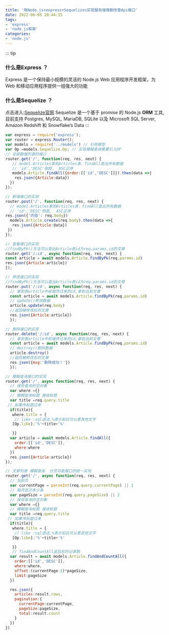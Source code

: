 ```yaml
---
title: '用Node.js+express+Sequelizes实现服务端增删改查Api接口'
date: 2022-06-05 20:44:15
tags:
- 'express'
- 'node.js框架'
categories:
- 'node.js'
---
```


::: tip 
###  什么是Express   ？  
Express 是一个保持最小规模的灵活的 Node.js Web 应用程序开发框架，为 Web 和移动应用程序提供一组强大的功能
###  什么是Sequelize  ？  
点击进入:[Sequelize官网](https://demopark.github.io/sequelize-docs-Zh-CN/)
Sequelize 是一个基于 promise 的 Node.js **ORM** 工具, 目前支持 Postgres, MySQL, MariaDB, SQLite 以及 Microsoft SQL Server, Amazon Redshift 和 Snowflake’s Data
:::
```javascript
var express = require('express');
var router = express.Router();
var models = require('../models') // 引用模型
var Op =models.Sequelize.Op; // 实现模糊查询需要引入OP
// 全部数据列表的接口
router.get('/', function(req, res, next) {
   // model.Articles拿到Articles表，findAll查出所有数据
   // 'id','DESC'倒叙,  ASC正序
   models.Article.findAll({order:[['id','DESC']]}).then(data =>{
    res.json({Article:data})
  })
});
```
```javascript
// 新增接口的实现
router.post('/', function(req, res, next) {
  // model.Articles拿到Articles表，findAll查出所有数据
  // 'id','DESC'倒叙,  ASC正序
res.json({'内容': req.body})
  models.Article.create(req.body).then(data =>{
   res.json({Article:data})
 })
});
```

```javascript
// 查看接口的实现
//findByPk()方法可以查出Article表id为req.params.id的文章
router.get('/:id', async function(req, res, next) {
const article = await models.Article.findByPk(req.params.id)
res.json({Article:article})
});
```

```javascript
// 修改接口的实现
//findByPk()方法可以查出Article表id为req.params.id的文章
router.put('/:id', async function(req, res, next) {
  // 拿到表article中前端传过来的id,拿到当前文章
  const article = await models.Article.findByPk(req.params.id)
  // update()修改数据
  article.update(req.body)
  //返回被修改后的文章
  res.json({Article:article})
  });
```
```javascript
// 删除接口的实现
router.delete('/:id', async function(req, res, next) {
  // 拿到表article中前端传过来的id,拿到当前文章
  const article = await models.Article.findByPk(req.params.id)
  // destroy()删除数据
  article.destroy()
  //返回被修改后的文章
  res.json({msg:'删除成功！'})
  });
```


```javascript
// 模糊查询接口的实现
router.get('/', async function(req, res, next) {
  // 保存查询的空对象
  var where ={}
  // 模糊查询标题 接收标题
  var title =req.query.title
 // 如果传标题过来
  if(title){
   where.title = {
    // like :sql语法,%表示前后可以更其他文字
   [Op.like]:'%'+title+'%'

   }}
  var article = await models.Article.findAll({
    order:[['id','DESC']],
    where:where
  })
  res.json({Article:article})
});
```

```javascript
// 文章列表 模糊查询  分页功能接口的统一实现
router.get('/', async function(req, res, next) {
  // 当前页
  var currentPage = parseInt(req.query.currentPage) || 1
  // 每页显示多少条
  var pageSize = parseInt(req.query.pageSize) || 2
  // 保存查询的空对象
  var where ={}
  // 模糊查询标题 接收标题
  var title =req.query.title
 // 如果传标题过来
  if(title){
   where.title = {
    // like :sql语法,%表示前后可以更其他文字
   [Op.like]:'%'+title+'%'

   }}
   // findAndCountAll返回总的记录数
  var result = await models.Article.findAndCountAll({
    order:[['id','DESC']],
    where:where,
    offset:(currentPage-1)*pageSize,
    limit:pageSize
  })

  res.json({
    articles:result.rows,
    pagination:{
      currentPage:currentPage,
      pageSize:pageSize,
      total:result.count
    }
  })
})


